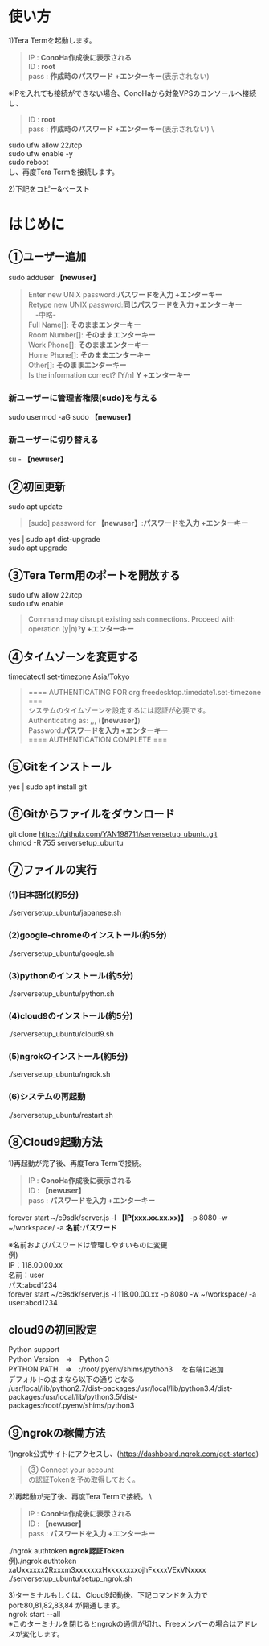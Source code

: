 # 使い方
1)Tera Termを起動します。

> IP : **ConoHa作成後に表示される** \
> ID : **root** \
> pass : **作成時のパスワード +エンターキー**(表示されない)

※IPを入れても接続ができない場合、ConoHaから対象VPSのコンソールへ接続し、
> ID : **root** \
> pass : **作成時のパスワード +エンターキー**(表示されない) \

sudo ufw allow 22/tcp \
sudo ufw enable -y \
sudo reboot \
し、再度Tera Termを接続します。

2)下記をコピー&ペースト

# はじめに 
## ①ユーザー追加
sudo adduser **【newuser】**

> Enter new UNIX password:**パスワードを入力 +エンターキー** \
> Retype new UNIX password:**同じパスワードを入力 +エンターキー** \
>　-中略- \
>    Full Name[]: **そのままエンターキー** \
>    Room Number[]: **そのままエンターキー** \
>    Work Phone[]: **そのままエンターキー** \
>    Home Phone[]: **そのままエンターキー** \
>    Other[]: **そのままエンターキー** \
> Is the information correct? [Y/n] **Y +エンターキー**

### 新ユーザーに管理者権限(sudo)を与える
sudo usermod -aG sudo **【newuser】**
### 新ユーザーに切り替える
su - **【newuser】**

## ②初回更新
sudo apt update

> [sudo] password for **【newuser】**:**パスワードを入力 +エンターキー**

yes | sudo apt dist-upgrade \
sudo apt upgrade


## ③Tera Term用のポートを開放する
sudo ufw allow 22/tcp \
sudo ufw enable

> Command may disrupt existing ssh connections. Proceed with operation (y|n)?**y +エンターキー**

## ④タイムゾーンを変更する
timedatectl set-timezone Asia/Tokyo

> ==== AUTHENTICATING FOR org.freedesktop.timedate1.set-timezone === \
> システムのタイムゾーンを設定するには認証が必要です。 \
> Authenticating as: ,,, (**【newuser】**) \
> Password:**パスワードを入力 +エンターキー** \
> ==== AUTHENTICATION COMPLETE ===

## ⑤Gitをインストール
yes | sudo apt install git

## ⑥Gitからファイルをダウンロード
git clone https://github.com/YAN198711/serversetup_ubuntu.git \
chmod -R 755 serversetup_ubuntu

## ⑦ファイルの実行
### (1)日本語化(約5分)
./serversetup_ubuntu/japanese.sh
### (2)google-chromeのインストール(約5分)
./serversetup_ubuntu/google.sh
### (3)pythonのインストール(約5分)
./serversetup_ubuntu/python.sh
### (4)cloud9のインストール(約5分)
./serversetup_ubuntu/cloud9.sh
### (5)ngrokのインストール(約5分)
./serversetup_ubuntu/ngrok.sh


### (6)システムの再起動
./serversetup_ubuntu/restart.sh

## ⑧Cloud9起動方法
1)再起動が完了後、再度Tera Termで接続。

> IP : **ConoHa作成後に表示される** \
> ID : **【newuser】** \
> pass : **パスワードを入力 +エンターキー**

forever start ~/c9sdk/server.js -l **【IP(xxx.xx.xx.xx)】** -p 8080 -w ~/workspace/ -a **名前**:**パスワード**

※名前およびパスワードは管理しやすいものに変更 \
例) \
IP：118.00.00.xx \
名前：user \
パス:abcd1234 \
forever start ~/c9sdk/server.js -l 118.00.00.xx -p 8080 -w ~/workspace/ -a user:abcd1234

## cloud9の初回設定
Python support \
Python Version　⇒　Python 3 \
PYTHON PATH　⇒　:/root/.pyenv/shims/python3 　を右端に追加 \
デフォルトのままなら以下の通りとなる \
/usr/local/lib/python2.7/dist-packages:/usr/local/lib/python3.4/dist-packages:/usr/local/lib/python3.5/dist-packages:/root/.pyenv/shims/python3


## ⑨ngrokの稼働方法
1)ngrok公式サイトにアクセスし、(https://dashboard.ngrok.com/get-started)

> ③ Connect your account \
> の認証Tokenを予め取得しておく。

2)再起動が完了後、再度Tera Termで接続。 \

> IP : **ConoHa作成後に表示される** \
> ID : **【newuser】** \
> pass : **パスワードを入力 +エンターキー**

./ngrok authtoken **ngrok認証Token** \
例)./ngrok authtoken xaUxxxxxx2Rxxxm3xxxxxxxHxkxxxxxxojhFxxxxVExVNxxxx \
./serversetup_ubuntu/setup_ngrok.sh

3)ターミナルもしくは、Cloud9起動後、下記コマンドを入力で port:80,81,82,83,84 が開通します。\
ngrok start --all \
※このターミナルを閉じるとngrokの通信が切れ、Freeメンバーの場合はアドレスが変化します。

